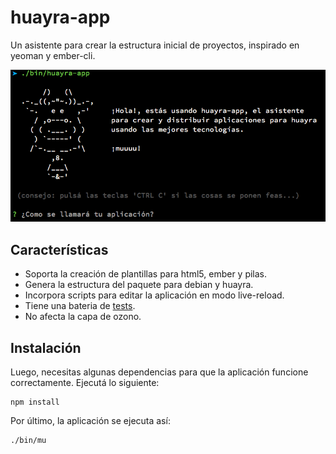 # huayra-app

Un asistente para crear la estructura inicial
de proyectos, inspirado en yeoman y ember-cli.

![](preview/preview.png)

## Características

 - Soporta la creación de plantillas para html5, ember y pilas.
 - Genera la estructura del paquete para debian y huayra.
 - Incorpora scripts para editar la aplicación en modo live-reload.
 - Tiene una bateria de [tests](https://travis-ci.org/hugoruscitti/huayra-mu).
 - No afecta la capa de ozono.

## Instalación

Luego, necesitas algunas dependencias para que la aplicación
funcione correctamente. Ejecutá lo siguiente:

	npm install

Por último, la aplicación se ejecuta así:

	./bin/mu

